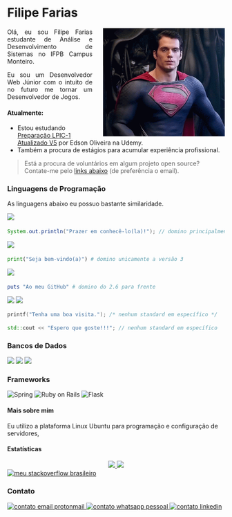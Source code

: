 
<h1>Filipe Farias</h1>

<img align="right" style="height: 250px;margin-left:25px" src="/superman-henry-cavill.gif" alt="Henry Cavill como superman acenando" srcset="">

<p style="text-align: justify;">
  Olá, eu sou Filipe Farias estudante de Análise e Desenvolvimento de Sistemas no IFPB Campus Monteiro.
</p>
<p style="text-align: justify;">
  Eu sou um Desenvolvedor Web Júnior com o intuito de no futuro me tornar um Desenvolvedor de Jogos.
</p>

<h4>Atualmente:</h4>

- Estou estudando <a href="https://www.udemy.com/course/lpic-1-preparatorio-para-os-exames-101-e-102/">Preparação LPIC-1 Atualizado V5</a> por Edson Oliveira na Udemy.</li>
- Também a procura de estágios para acumular experiência profissional.



>Está a procura de voluntários em algum projeto open source? Contate-me pelo <a style="scroll-behavior: smooth;" href="#contato">links abaixo</a> (de preferência o email).


<h3>Linguagens de Programação</h3>

As linguagens abaixo eu possuo bastante similaridade.

<img style="height: 32px" src="https://img.shields.io/badge/Java-ED8B00?style=for-the-badge&logo=java&logoColor=white" />

  ```java
  System.out.println("Prazer em conhecê-lo(la)!"); // domino principalmente as versões 8 e 11
  ```

<img style="height: 32px" src="https://img.shields.io/badge/Python-14354C?style=for-the-badge&logo=python&logoColor=white" />

```python
print("Seja bem-vindo(a)") # domino unicamente a versão 3
```

<img style="height: 32px" src="https://img.shields.io/badge/Ruby-CC342D?style=for-the-badge&logo=ruby&logoColor=white" />

```Ruby
puts "Ao meu GitHub" # domino do 2.6 para frente
```

<img style="height: 32px" src="https://img.shields.io/badge/C-00599C?style=for-the-badge&logo=c&logoColor=white" />&nbsp;<img style="height: 32px" src="https://img.shields.io/badge/C%2B%2B-00599C?style=for-the-badge&logo=c%2B%2B&logoColor=white" />
    
```c
printf("Tenha uma boa visita."); /* nenhum standard em específico */
```
```cpp
std::cout << "Espero que goste!!!"; // nenhum standard em específico
```

### Bancos de Dados

<div>
  <span>
    <img style="height: 32px;" src="https://img.shields.io/badge/PostgreSQL-316192?style=for-the-badge&logo=postgresql&logoColor=white" />
  </span>
  <span>
    <img style="height: 32px;" src="https://img.shields.io/badge/MySQL-00000F?style=for-the-badge&logo=mysql&logoColor=white" />
  </span>
  <span>
    <img style="height: 32px;" src="https://img.shields.io/badge/MongoDB-4EA94B?style=for-the-badge&logo=mongodb&logoColor=white" />
  </span>
</div>

### Frameworks

<div>
  <span>
    <img style="height: 32px" src="https://img.shields.io/badge/Spring-6DB33F?style=for-the-badge&logo=spring&logoColor=white" alt="Spring">
  </span>
  <span>
    <img style="height: 32px" src="https://img.shields.io/badge/Ruby_on_Rails-CC0000?style=for-the-badge&logo=ruby-on-rails&logoColor=white" alt="Ruby on Rails">
  </span>
  <span>
    <img style="height: 32px" src="https://img.shields.io/badge/Flask-000000?style=for-the-badge&logo=flask&logoColor=white" alt="Flask">
  </span>
</div>

#### Mais sobre mim

Eu utilizo a plataforma Linux Ubuntu para programação e configuração de servidores, 


#### Estatísticas

<div align="center">
  <a style="width: fit-content; margin: 0 auto;" href="https://github.com/filipefariasc">
    <img height="150ren;" src="https://github-readme-stats.vercel.app/api?username=filipefariasc&show_icons=true&theme=dracula&include_all_commits=true&count_private=true"/>
    <img height="150rem;" src="https://github-readme-stats.vercel.app/api/top-langs/?username=filipefariasc&layout=compact&langs_count=7&theme=dracula"/>
  </a>
</div>
<a href="https://pt.stackoverflow.com/users/145481/filipe-farias"><img align="center" style="height: 24px;" src="https://aleen42.github.io/badges/src/stackoverflow.svg" alt="meu stackoverflow brasileiro"></a>

### Contato
<div id="meus-contatos">
  <a href="mailto:filipe.farias.chagas@protonmail.com" target="_blank">
    <img src="https://img.shields.io/badge/ProtonMail-8B89CC?style=for-the-badge&logo=protonmail&logoColor=white" alt="contato email protonmail"/>
  </a>
  <a href="https://api.whatsapp.com/send?phone=558398601865" target="_blank">
    <img src="https://img.shields.io/badge/WhatsApp-25D366?style=for-the-badge&logo=whatsapp&logoColor=white" alt="contato whatsapp pessoal">
  </a>
  <a href="https://www.linkedin.com/in/filipe-farias/" target="_blank">
    <img src="https://img.shields.io/badge/LinkedIn-0077B5?style=for-the-badge&logo=linkedin&logoColor=white" alt="contato linkedin">
  </a>
</div>